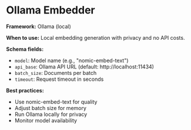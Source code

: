 # Ollama Embedder

**Framework:** Ollama (local)

**When to use:** Local embedding generation with privacy and no API costs.

**Schema fields:**
- `model`: Model name (e.g., "nomic-embed-text")
- `api_base`: Ollama API URL (default: http://localhost:11434)
- `batch_size`: Documents per batch
- `timeout`: Request timeout in seconds

**Best practices:**
- Use nomic-embed-text for quality
- Adjust batch size for memory
- Run Ollama locally for privacy
- Monitor model availability